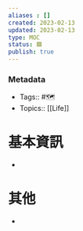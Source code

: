 ```yaml
---
aliases : []
created: 2023-02-13
updated: 2023-02-13
type: MOC
status: 🟩
publish: true
---
```

### Metadata
- Tags:: #🗺️
- Topics:: [[Life]]

# 基本資訊
- 
# 其他
- 